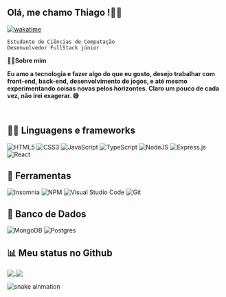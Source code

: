 

## Olá, me chamo **Thiago** !👋😃
[![wakatime](https://wakatime.com/badge/user/21e16854-6312-47be-96c3-9762b3b611f7.svg)](https://wakatime.com/@21e16854-6312-47be-96c3-9762b3b611f7)


`Estudante de Ciências de Computação`
<br>
`Desenvolvedor FullStack júnior`
<br>

✍🏻**Sobre mim**

**Eu amo a tecnologia e fazer algo do que eu gosto, desejo trabalhar com front-end, back-end, desenvolvimento de jogos, e até mesmo experimentando coisas novas pelos horizontes. Claro um pouco de cada vez, não irei exagerar. 😅**

<br>

## 🙆‍♂️ **Linguagens e frameworks**

![HTML5](https://img.shields.io/badge/html5-%23E34F26.svg?style=for-the-badge&logo=html5&logoColor=white)
![CSS3](https://img.shields.io/badge/css3-%231572B6.svg?style=for-the-badge&logo=css3&logoColor=white)
![JavaScript](https://img.shields.io/badge/javascript-%23323330.svg?style=for-the-badge&logo=javascript&logoColor=%23F7DF1E)
![TypeScript](https://img.shields.io/badge/typescript-%23007ACC.svg?style=for-the-badge&logo=typescript&logoColor=white)
![NodeJS](https://img.shields.io/badge/node.js-6DA55F?style=for-the-badge&logo=node.js&logoColor=white)
![Express.js](https://img.shields.io/badge/express.js-%23404d59.svg?style=for-the-badge&logo=express&logoColor=%2361DAFB)
![React](https://img.shields.io/badge/react-%2320232a.svg?style=for-the-badge&logo=react&logoColor=%2361DAFB)

## 💼 **Ferramentas**

![Insomnia](https://img.shields.io/badge/Insomnia-black?style=for-the-badge&logo=insomnia&logoColor=5849BE)
![NPM](https://img.shields.io/badge/NPM-%23000000.svg?style=for-the-badge&logo=npm&logoColor=white)
![Visual Studio Code](https://img.shields.io/badge/Visual%20Studio%20Code-0078d7.svg?style=for-the-badge&logo=visual-studio-code&logoColor=white)
![Git](https://img.shields.io/badge/git-%23F05033.svg?style=for-the-badge&logo=git&logoColor=white)

## 🎲 **Banco de Dados**
![MongoDB](https://img.shields.io/badge/MongoDB-%234ea94b.svg?style=for-the-badge&logo=mongodb&logoColor=white)
![Postgres](https://img.shields.io/badge/postgres-%23316192.svg?style=for-the-badge&logo=postgresql&logoColor=white)


## 📊 **Meu status no Github**

<a href="https://github.com/anuraghazra/github-readme-stats">
  <img align="center" src="https://github-readme-stats.vercel.app/api?username=zThiagoR&show_icons=true&theme=onedark&custom_title=Status%20no%20GitHub&hide_border=true&count_private=true&hide_title=true&locale=pt-br" />
</a>
<a href="https://github.com/anuraghazra/convoychat">
  <img align="center" src="https://github-readme-stats.vercel.app/api/top-langs/?username=zThiagoR&layout=compact&locale=pt-br" />
</a>
</div>

![snake ainmation](https://raw.githubusercontent.com/zThiagoR/zThiagoR/output/github-contribution-grid-snake.svg)



